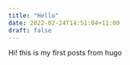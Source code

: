 ```yaml
---
title: "Hello"
date: 2022-02-24T14:51:04+11:00
draft: false
---
```


Hi! this is my first posts from hugo
